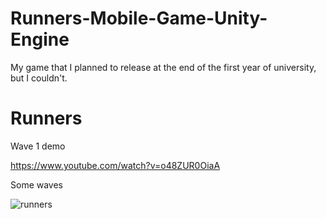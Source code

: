 # Runners-Mobile-Game-Unity-Engine

My game that I planned to release at the end of the first year of university, but I couldn't.

# Runners

Wave 1 demo

https://www.youtube.com/watch?v=o48ZUR0OiaA

Some waves

![runners](https://user-images.githubusercontent.com/79511355/158835016-622f236b-e13d-433c-a088-76c41b6cb165.png)
